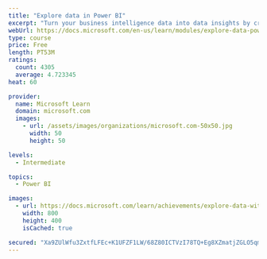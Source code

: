 ```yaml
---
title: "Explore data in Power BI"
excerpt: "Turn your business intelligence data into data insights by creating and configuring Power BI dashboards."
webUrl: https://docs.microsoft.com/en-us/learn/modules/explore-data-power-bi/
type: course
price: Free
length: PT53M
ratings:
  count: 4305
  average: 4.723345
heat: 60

provider:
  name: Microsoft Learn
  domain: microsoft.com
  images:
    - url: /assets/images/organizations/microsoft.com-50x50.jpg
      width: 50
      height: 50

levels:
  - Intermediate

topics:
  - Power BI

images:
  - url: https://docs.microsoft.com/learn/achievements/explore-data-with-power-bi-desktop-social.png
    width: 800
    height: 400
    isCached: true

secured: "Xa9ZUlWfu3ZxtfLFEc+K1UFZF1LW/68Z80ICTVzI78TQ+Eg8XZmatjZGLO5qmjg0Jy557Aw3c8ZyAihpHTshCzqgBaK08HdNa/mGfBn9u6EDAFWorG0TDTPMnX2zJXUdF9FXQCupMQhj3wSsKO/47QtnR5dzIYZBAhjb70bRwx9IC2emQ23HLFL1xNQQaFkx9YyuvPa0A7sK7tEa0i5EPGbk3rgnJF7ZPIysqqFh7tPWt7fWz+oUcFV50BGQgJoWJO8Mf7MWK/1f3yfQvgOfTNok7B6PIyp6Q2rH/Tqm+0aZzAjXBPsKg1+ehLjx44OikNARqAUxObCB+7kEIY9QmgTwN3BFkQenzD3RArh6RTu8TVNseJWnuhqrbA3zuCSdSZ4xPTm6WsHoEXeLZupO2G8EzDRrhl5fn+7YANUgBOE=;W/SNST69N2Dbc0kHUHd3dw=="
---
```


